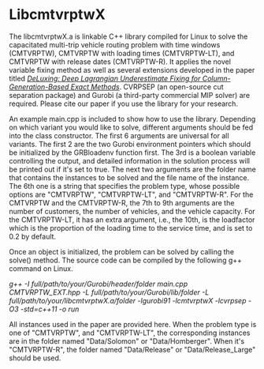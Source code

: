 # LibcmtvrptwX
The libcmtvrptwX.a is linkable C++ library compiled for Linux to solve the capacitated multi-trip vehicle routing problem with time windows (CMTVRPTW), CMTVRPTW with loading times (CMTVRPTW-LT), and CMTVRPTW with release dates (CMTVRPTW-R). It applies the novel variable fixing method as well as several extensions developed in the paper titled [_DeLuxing: Deep Lagrangian Underestimate Fixing for
Column-Generation-Based Exact Methods_](https://optimization-online.org/?p=24217). CVRPSEP (an open-source cut separation package) and Gurobi (a third-party commercial MIP solver) are required. Please cite our paper if you use the library for your research.

An example main.cpp is included to show how to use the library. Depending on which variant you would like to solve, different arguments should be fed into the class constructor. The first 6 arguments are universal for all variants. The first 2 are the two Gurobi environment pointers which should be initialized by the GRBloadenv function first. The 3rd is a boolean variable controlling the output, and detailed information in the solution process will be printed out if it's set to true. The next two arguments are the folder name that contains the instances to be solved and the file name of the instance. The 6th one is a string that specifies the problem type, whose possible options are "CMTVRPTW", "CMTVRPTW-LT", and "CMTVRPTW-R". For the CMTVRPTW and the CMTVRPTW-R, the 7th to 9th arguments are the number of customers, the number of vehicles, and the vehicle capacity. For the CMTVRPTW-LT, it has an extra argument, i.e., the 10th, is the loadfactor which is the proportion of the loading time to the service time, and is set to 0.2 by default. 

Once an object is initialized, the problem can be solved by calling the solve() method. The source code can be compiled by the following g++ command on Linux.

_g++ -I full/path/to/your/Gurobi/header/folder main.cpp CMTVRPTW_EXT.hpp -L full/path/to/your/Gurobi/lib/folder -L full/path/to/your/libcmtvrptwX.a/folder -lgurobi91 -lcmtvrptwX -lcvrpsep -O3 -std=c++11 -o run_

All instances used in the paper are provided here. When the problem type is one of "CMTVRPTW", and "CMTVRPTW-LT", the corresponding instances are in the folder named "Data/Solomon" or "Data/Homberger". When it's "CMTVRPTW-R", the folder named "Data/Release" or "Data/Release_Large" should be used.
